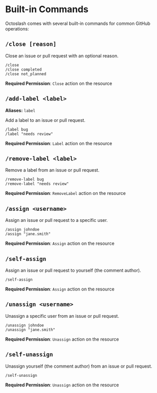 # Built-in Commands

Octoslash comes with several built-in commands for common GitHub operations:

## `/close [reason]`

Close an issue or pull request with an optional reason.

```
/close
/close completed
/close not_planned
```

**Required Permission**: `Close` action on the resource

## `/add-label <label>`

**Aliases:** `label`

Add a label to an issue or pull request.

```
/label bug
/label "needs review"
```

**Required Permission**: `Label` action on the resource

## `/remove-label <label>`

Remove a label from an issue or pull request.

```
/remove-label bug
/remove-label "needs review"
```

**Required Permission**: `RemoveLabel` action on the resource

## `/assign <username>`

Assign an issue or pull request to a specific user.

```
/assign johndoe
/assign "jane.smith"
```

**Required Permission**: `Assign` action on the resource

## `/self-assign`

Assign an issue or pull request to yourself (the comment author).

```
/self-assign
```

**Required Permission**: `Assign` action on the resource

## `/unassign <username>`

Unassign a specific user from an issue or pull request.

```
/unassign johndoe
/unassign "jane.smith"
```

**Required Permission**: `Unassign` action on the resource

## `/self-unassign`

Unassign yourself (the comment author) from an issue or pull request.

```
/self-unassign
```

**Required Permission**: `Unassign` action on the resource
